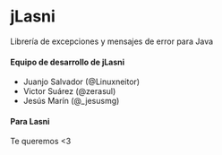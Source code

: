 # jLasni
Librería de excepciones y mensajes de error para Java

#### Equipo de desarrollo de jLasni
* Juanjo Salvador (@Linuxneitor)
* Victor Suárez (@zerasul)
* Jesús Marín (@_jesusmg)

#### Para Lasni

Te queremos <3
